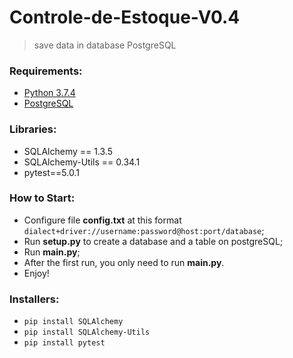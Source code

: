 # Controle-de-Estoque-V0.4
> save data in database PostgreSQL

### Requirements:
- [Python 3.7.4](https://www.python.org/)
- [PostgreSQL](https://www.postgresql.org/download/)

### Libraries:
- SQLAlchemy == 1.3.5
- SQLAlchemy-Utils == 0.34.1
- pytest==5.0.1

### How to Start: 
- Configure file **config.txt** at this format `dialect+driver://username:password@host:port/database`;
- Run **setup.py** to create a database and a table on postgreSQL;
- Run **main.py**;
- After the first run, you only need to run **main.py**.
- Enjoy!

### Installers:
- `pip install SQLAlchemy`
- `pip install SQLAlchemy-Utils`
- `pip install pytest`


